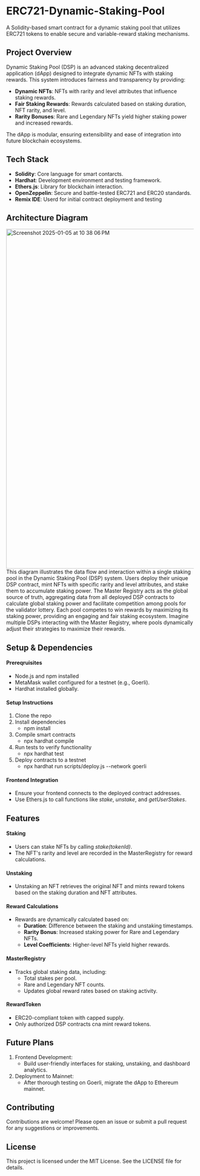 # ERC721-Dynamic-Staking-Pool
A Solidity-based smart contract for a dynamic staking pool that utilizes ERC721 tokens to enable secure and variable-reward staking mechanisms.

## Project Overview
Dynamic Staking Pool (DSP) is an advanced staking decentralized application (dApp) designed to integrate dynamic NFTs with staking rewards. This system introduces fairness and transparency by providing:
- **Dynamic NFTs**: NFTs with rarity and level attributes that influence staking rewards.
- **Fair Staking Rewards**: Rewards calculated based on staking duration, NFT rarity, and level.
- **Rarity Bonuses**: Rare and Legendary NFTs yield higher staking power and increased rewards.

The dApp is modular, ensuring extensibility and ease of integration into future blockchain ecosystems.

## Tech Stack
- **Solidity**: Core language for smart contarcts.
- **Hardhat**: Development environment and testing framework.
- **Ethers.js**: Library for blockchain interaction.
- **OpenZeppelin**: Secure and battle-tested ERC721 and ERC20 standards.
- **Remix IDE**: Userd for initial contract deployment and testing

## Architecture Diagram
<img width="912" alt="Screenshot 2025-01-05 at 10 38 06 PM" src="https://github.com/user-attachments/assets/e2cb444f-47c5-4532-9909-52147646cf05" />
This diagram illustrates the data flow and interaction within a single staking pool in the Dynamic Staking Pool (DSP) system. Users deploy their unique DSP contract, mint NFTs with specific rarity and level attributes, and stake them to accumulate staking power. The Master Registry acts as the global source of truth, aggregating data from all deployed DSP contracts to calculate global staking power and facilitate competition among pools for the validator lottery. Each pool competes to win rewards by maximizing its staking power, providing an engaging and fair staking ecosystem. Imagine multiple DSPs interacting with the Master Registry, where pools dynamically adjust their strategies to maximize their rewards.

## Setup & Dependencies
#### Prereqruisites
- Node.js and npm installed
- MetaMask wallet configured for a testnet (e.g., Goerli).
- Hardhat installed globally.

#### Setup Instructions
1. Clone the repo
2. Install dependencies
   - npm install
3. Compile smart contracts
   - npx hardhat compile
4. Run tests to verify functionality
   - npx hardhat test
5. Deploy contracts to a testnet
   - npx hardhat run scripts/deploy.js --network goerli

#### Frontend Integration
- Ensure your frontend connects to the deployed contract addresses.
- Use Ethers.js to call functions like _stake_, _unstake_, and _getUserStakes_.

## Features
#### Staking
- Users can stake NFTs by calling _stake(tokenId)_.
- The NFT's rarity and level are recorded in the MasterRegistry for reward calculations.

#### Unstaking
- Unstaking an NFT retrieves the original NFT and mints reward tokens based on the staking duration and NFT attributes.

#### Reward Calculations
- Rewards are dynamically calculated based on:
    - **Duration**: Difference between the staking and unstaking timestamps.
    - **Rarity Bonus**: Increased staking power for Rare and Legendary NFTs.
    - **Level Coefficients**: Higher-level NFTs yield higher rewards.

#### MasterRegistry
- Tracks global staking data, including:
  - Total stakes per pool.
  - Rare and Legendary NFT counts.
  - Updates global reward rates based on staking activity.

#### RewardToken
- ERC20-compliant token with capped supply.
- Only authorized DSP contracts cna mint reward tokens.

## Future Plans
1. Frontend Development:
   - Build user-friendly interfaces for staking, unstaking, and dashboard analytics.
2. Deployment to Mainnet:
   - After thorough testing on Goerli, migrate the dApp to Ethereum mainnet.
  
## Contributing
Contributions are welcome! Please open an issue or submit a pull request for any suggestions or improvements.

## License
This project is licensed under the MIT License. See the LICENSE file for details.
